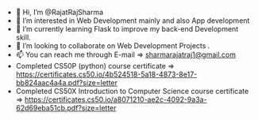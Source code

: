- 👋 Hi, I’m @RajatRajSharma
- 👀 I’m interested in Web Development mainly and also App development
- 🌱 I’m currently learning Flask to improve my back-end Development skill.
- 💞️ I’m looking to collaborate on Web Development Projects .
- 📫 You can reach me through E-mail => sharmarajatraj1@gmail.com
- Completed CS50P (python) course certificate => https://certificates.cs50.io/4b524518-5a18-4873-8e17-bb824aac4a4a.pdf?size=letter
- Completed CS50X Introduction to Computer Science course certificate => https://certificates.cs50.io/a8071210-ae2c-4092-9a3a-62d69eba51cb.pdf?size=letter

<!---
RajatRajSharma/RajatRajSharma is a ✨ special ✨ repository because its `README.md` (this file) appears on your GitHub profile.
You can click the Preview link to take a look at your changes.
--->
